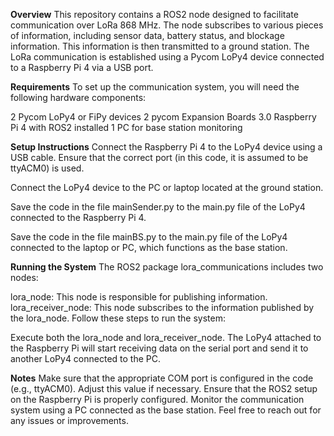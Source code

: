 **Overview**
This repository contains a ROS2 node designed to facilitate communication over LoRa 868 MHz. The node subscribes to various pieces of information, including sensor data, battery status, and blockage information. This information is then transmitted to a ground station. The LoRa communication is established using a Pycom LoPy4 device connected to a Raspberry Pi 4 via a USB port.

**Requirements**
To set up the communication system, you will need the following hardware components:

2 Pycom LoPy4 or FiPy devices
2 pycom Expansion Boards 3.0
Raspberry Pi 4 with ROS2 installed
1 PC for base station monitoring

**Setup Instructions**
Connect the Raspberry Pi 4 to the LoPy4 device using a USB cable. Ensure that the correct port (in this code, it is assumed to be ttyACM0) is used.

Connect the LoPy4 device to the PC or laptop located at the ground station.

Save the code in the file mainSender.py to the main.py file of the LoPy4 connected to the Raspberry Pi 4.

Save the code in the file mainBS.py to the main.py file of the LoPy4 connected to the laptop or PC, which functions as the base station.

**Running the System**
The ROS2 package lora_communications includes two nodes:

lora_node: This node is responsible for publishing information.
lora_receiver_node: This node subscribes to the information published by the lora_node.
Follow these steps to run the system:

Execute both the lora_node and lora_receiver_node.
The LoPy4 attached to the Raspberry Pi will start receiving data on the serial port and send it to another LoPy4 connected to the PC.

**Notes**
Make sure that the appropriate COM port is configured in the code (e.g., ttyACM0). Adjust this value if necessary.
Ensure that the ROS2 setup on the Raspberry Pi is properly configured.
Monitor the communication system using a PC connected as the base station.
Feel free to reach out for any issues or improvements. 
